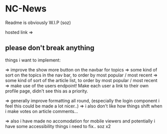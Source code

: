 # NC-News

Readme is obviously W.I.P (soz)

hosted link =>

## please don't break anything

things i want to implement:

=> improve the show more button on the navbar for topics
=> some kind of sort on the topics in the nav bar, to order by most popular / most recent
=> some kind of sort of the article list, to order by most popular / most recent
=> make use of the users endpoint! Make each user a link to their own profile page, didn't see this as a priority.

=> generally improve formatting all round, (especially the login component i feel this could be made a lot nicer..)
=> i also don't like how things shift when i make votes on article comments...

=> also i have made no accomodation for mobile viewers and potentially i have some accessibility things i need to fix.. soz x2
